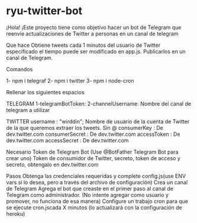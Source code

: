 # ryu-twitter-bot
¡Hola! ¡Este proyecto tiene como objetivo hacer un bot de Telegram que reenvíe actualizaciones de Twitter a personas en un canal de telegram

Que hace
Obtiene tweets cada 1 minutos del usuario de Twitter especificado el tiempo puede ser modificado en app.js.
Publicarlos en un canal de Telegram.

Comandos

1- npm i telegraf
2- npm i twitter
3- npm i node-cron

Rellenar los siguientes espacios

TELEGRAM
1-telegramBotToken:
2-channelUsername: Nombre del canal de telegram a utilizar

TWITTER
username : "wirddin"; Nombre de usuario de la cuenta de Twitter de la que queremos extraer los tweets. Sin @
consumerKey : De dev.twitter.com
consumerSecret : De dev.twitter.com
accessToken : De dev.twitter.com
accessSecret : De dev.twitter.com

Necesario
Token de Telegram Bot (Use @BotFather Telegram Bot para crear uno)
Token de consumidor de Twitter, secreto, token de acceso y secreto, obtengalo en dev.twitter.com

Pasos
Obtenga las credenciales requeridas y complete config.js(use ENV vars si lo desea, pero a través del archivo de configuración)
Crea un canal de Telegram
Agrega el bot que creaste en el primer paso al canal de Telegram como administrador. (No intente agregar como usuario y promover, no funciona de esa manera)
Configure un trabajo cron para que se ejecute cron.jscada X minutos (lo actualizará con la configuración de heroku)
